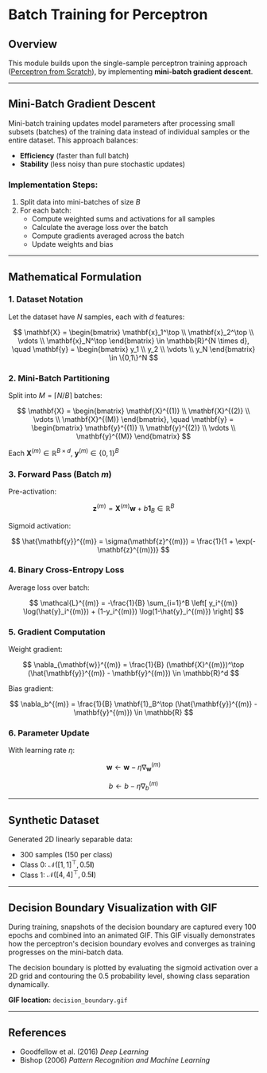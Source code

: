 # Batch Training for Perceptron

## Overview

This module builds upon the single-sample perceptron training approach ([Perceptron from Scratch](../1.perceptron/README.md)), by implementing **mini-batch gradient descent**.  

---

## Mini-Batch Gradient Descent

Mini-batch training updates model parameters after processing small subsets (batches) of the training data instead of individual samples or the entire dataset. This approach balances:

- **Efficiency** (faster than full batch)  
- **Stability** (less noisy than pure stochastic updates)

### Implementation Steps:

1. Split data into mini-batches of size $B$  
2. For each batch:  
   - Compute weighted sums and activations for all samples  
   - Calculate the average loss over the batch  
   - Compute gradients averaged across the batch  
   - Update weights and bias  

---

## Mathematical Formulation

### 1. Dataset Notation

Let the dataset have $N$ samples, each with $d$ features:

$$
\mathbf{X} = \begin{bmatrix} \mathbf{x}_1^\top \\ \mathbf{x}_2^\top \\ \vdots \\ \mathbf{x}_N^\top \end{bmatrix} \in \mathbb{R}^{N \times d}, \quad 
\mathbf{y} = \begin{bmatrix} y_1 \\ y_2 \\ \vdots \\ y_N \end{bmatrix} \in \{0,1\}^N
$$

### 2. Mini-Batch Partitioning

Split into $M = \lceil N/B \rceil$ batches:

$$
\mathbf{X} = \begin{bmatrix} \mathbf{X}^{(1)} \\ \mathbf{X}^{(2)} \\ \vdots \\ \mathbf{X}^{(M)} \end{bmatrix}, \quad
\mathbf{y} = \begin{bmatrix} \mathbf{y}^{(1)} \\ \mathbf{y}^{(2)} \\ \vdots \\ \mathbf{y}^{(M)} \end{bmatrix}
$$

Each $\mathbf{X}^{(m)} \in \mathbb{R}^{B \times d}$, $\mathbf{y}^{(m)} \in \{0,1\}^B$

### 3. Forward Pass (Batch $m$)

Pre-activation:

$$
\mathbf{z}^{(m)} = \mathbf{X}^{(m)} \mathbf{w} + b\mathbf{1}_B \in \mathbb{R}^B
$$

Sigmoid activation:

$$
\hat{\mathbf{y}}^{(m)} = \sigma(\mathbf{z}^{(m)}) = \frac{1}{1 + \exp(-\mathbf{z}^{(m)})}
$$

### 4. Binary Cross-Entropy Loss

Average loss over batch:

$$
\mathcal{L}^{(m)} = -\frac{1}{B} \sum_{i=1}^B \left[ y_i^{(m)} \log(\hat{y}_i^{(m)}) + (1-y_i^{(m)}) \log(1-\hat{y}_i^{(m)}) \right]
$$

### 5. Gradient Computation

Weight gradient:

$$
\nabla_{\mathbf{w}}^{(m)} = \frac{1}{B} (\mathbf{X}^{(m)})^\top (\hat{\mathbf{y}}^{(m)} - \mathbf{y}^{(m)}) \in \mathbb{R}^d
$$

Bias gradient:

$$
\nabla_b^{(m)} = \frac{1}{B} \mathbf{1}_B^\top (\hat{\mathbf{y}}^{(m)} - \mathbf{y}^{(m)}) \in \mathbb{R}
$$

### 6. Parameter Update

With learning rate $\eta$:

$$
\mathbf{w} \leftarrow \mathbf{w} - \eta \nabla_{\mathbf{w}}^{(m)}
$$

$$
b \leftarrow b - \eta \nabla_b^{(m)}
$$

---

## Synthetic Dataset

Generated 2D linearly separable data:
- 300 samples (150 per class)
- Class 0: $\mathcal{N}([1,1]^\top, 0.5\mathbf{I})$
- Class 1: $\mathcal{N}([4,4]^\top, 0.5\mathbf{I})$

---

## Decision Boundary Visualization with GIF

During training, snapshots of the decision boundary are captured every 100 epochs and combined into an animated GIF. This GIF visually demonstrates how the perceptron's decision boundary evolves and converges as training progresses on the mini-batch data.

The decision boundary is plotted by evaluating the sigmoid activation over a 2D grid and contouring the 0.5 probability level, showing class separation dynamically.

**GIF location:** `decision_boundary.gif`

---

## References

- Goodfellow et al. (2016) *Deep Learning*  
- Bishop (2006) *Pattern Recognition and Machine Learning*